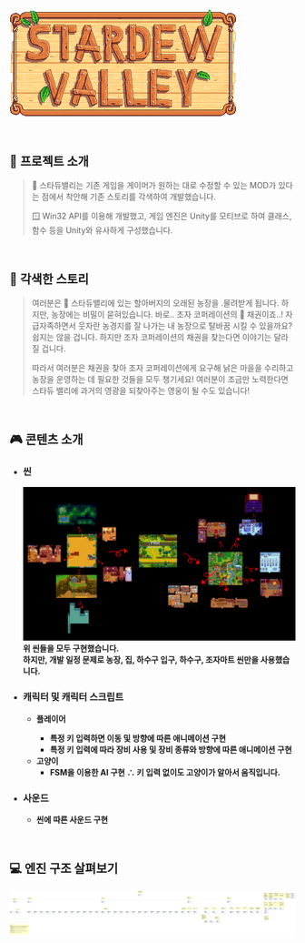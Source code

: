 
&nbsp;&nbsp;&nbsp;&nbsp;&nbsp;&nbsp;&nbsp;&nbsp;&nbsp;&nbsp;&nbsp;&nbsp;&nbsp;&nbsp;&nbsp;&nbsp;&nbsp;&nbsp;&nbsp;&nbsp;&nbsp;&nbsp;&nbsp;&nbsp;&nbsp;&nbsp;&nbsp;&nbsp;&nbsp;&nbsp;&nbsp;&nbsp;&nbsp;&nbsp;&nbsp;&nbsp;&nbsp;&nbsp;&nbsp;&nbsp;&nbsp;&nbsp;&nbsp;&nbsp;&nbsp;&nbsp;&nbsp;&nbsp;&nbsp;&nbsp;&nbsp;&nbsp;&nbsp;&nbsp;&nbsp;&nbsp;&nbsp;&nbsp;&nbsp;&nbsp;&nbsp;&nbsp;&nbsp;&nbsp;&nbsp;&nbsp;&nbsp;&nbsp;&nbsp;&nbsp;&nbsp;&nbsp;&nbsp;&nbsp;&nbsp;&nbsp;&nbsp;&nbsp;&nbsp;&nbsp;&nbsp;&nbsp;&nbsp;![Alt text](/resources/readme_img/StardewValleyLogo.png)

<br>

## 🧐 프로젝트 소개

>🚜 스타듀밸리는 기존 게임을 게이머가 원하는 대로 수정할 수 있는 MOD가 있다는 점에서 착안해 기존 스토리를 각색하여 개발했습니다.
>
>🪟 Win32 API를 이용해 개발했고, 게임 엔진은 Unity를 모티브로 하여 클래스, 함수 등을 Unity와 유사하게 구성했습니다.

<br>

## 📜 각색한 스토리
>여러분은 🚜 스타듀밸리에 있는 할아버지의 오래된 농장을 .물려받게 됩니다. 하지만, 농장에는 비밀이 묻혀있습니다. 바로.. 조자 코퍼레이션의 💸 채권이죠..! 자급자족하면서 웃자란 농경지를 잘 나가는 내 농장으로 탈바꿈 시킬 수 있을까요? 쉽지는 않을 겁니다. 하지만 조자 코퍼레이션의 채권을 찾는다면 이야기는 달라질 겁니다. 
>
>따라서 여러분은 채권을 찾아 조자 코퍼레이션에게 요구해 낡은 마을을 수리하고 농장을 운영하는 데 필요한 것들을 모두 챙기세요! 여러분이 조금만 노력한다면 스타듀 밸리에 과거의 영광을 되찾아주는 영웅이 될 수도 있습니다!

<br>

## 🎮 콘텐츠 소개
- ### 씬
  ![Alt text](/resources/readme_img/Scenes.png)
  <b>위 씬들을 모두 구현했습니다.<br>
  하지만, 개발 일정 문제로 농장, 집, 하수구 입구, 하수구, 조자마트 씬만을 사용했습니다.</b>

- ### 캐릭터 및 캐릭터 스크립트
  - <b>플레이어
    - 특정 키 입력하면 이동 및 방향에 따른 애니메이션 구현
    - 특정 키 입력에 따라 장비 사용 및 장비 종류와 방향에 따른 애니메이션 구현
  - 고양이
    - FSM을 이용한 AI 구현 ∴ 키 입력 없이도 고양이가 알아서 움직입니다.
    
- ### 사운드
  - 씬에 따른 사운드 구현
</b>
<br>

## 💻 엔진 구조 살펴보기
![Alt text](/resources/readme_img/ClassDiagram.png)